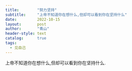 ```yaml
---
title:        "努力坚持"
subtitle:     "上帝不知道你在想什么,但却可以看到你在坚持什么"
date:         2022-10-15
layout:       post
author:       "青山"
header-style: text
catalog:      true
tags:
  - 见自己
---
```


上帝不知道你在想什么,但却可以看到你在坚持什么.